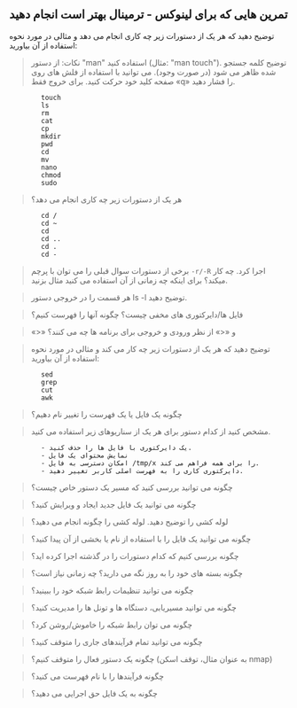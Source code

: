 ## تمرین هایی که برای لینوکس - ترمینال بهتر است انجام دهید


توضیح دهید که هر یک از دستورات زیر چه کاری انجام می دهد و مثالی در مورد نحوه استفاده از آن بیاورید:

 >نکات: از دستور "man" استفاده کنید (مثال: "man touch"). توضیح کلمه جستجو شده ظاهر می شود (در صورت وجود). می توانید با استفاده از فلش های روی صفحه کلید خود حرکت کنید. برای خروج فقط «q» را فشار دهید.
```
        touch
        ls
        rm
        cat
        cp
        mkdir
        pwd
        cd
        mv
        nano
        chmod
        sudo
```

 >هر یک از دستورات زیر چه کاری انجام می دهد؟ 
```
        cd /
        cd ~
        cd
        cd ..
        cd .
        cd -
```


 >برخی از دستورات سوال قبلی را می توان با پرچم `-r/-R` اجرا کرد. چه کار میکند؟ برای اینکه چه زمانی از آن استفاده می کنید مثال بزنید. 

 >هر قسمت را در خروجی دستور ls -l توضیح دهید. 

 >فایل ها/دایرکتوری های مخفی چیست؟ چگونه آنها را فهرست کنیم؟ 

 >«>» و «<» از نظر ورودی و خروجی برای برنامه ها چه می کنند؟ 

 >توضیح دهید که هر یک از دستورات زیر چه کار می کند و مثالی در مورد نحوه استفاده از آن بیاورید: 


```
        sed 
        grep 
        cut 
        awk 
```


 >چگونه یک فایل یا یک فهرست را تغییر نام دهیم؟ 

 >مشخص کنید از کدام دستور برای هر یک از سناریوهای زیر استفاده می کنید.


```
        - یک دایرکتوری با فایل ها را حذف کنید. 
        - نمایش محتوای یک فایل
        - امکان دسترسی به فایل /tmp/x را برای همه فراهم می کند. 
        - دایرکتوری کاری را به فهرست اصلی کاربر تغییر دهید. 
```


 >چگونه می توانید بررسی کنید که مسیر یک دستور خاص چیست؟ 

 >چگونه می توانید یک فایل جدید ایجاد و ویرایش کنید؟ 

 >لوله کشی را توضیح دهید. لوله کشی را چگونه انجام می دهید؟ 

 >چگونه می توانید یک فایل را با استفاده از نام یا بخشی از آن پیدا کنید؟ 

 >چگونه بررسی کنیم که کدام دستورات را در گذشته اجرا کرده اید؟ 

 >چگونه بسته های خود را به روز نگه می دارید؟ چه زمانی نیاز است؟ 

 >چگونه می توانید تنظیمات رابط شبکه خود را ببینید؟ 

 >چگونه می توانید مسیریابی، دستگاه ها و تونل ها را مدیریت کنید؟ 

 >چگونه می توان رابط شبکه را خاموش/روشن کرد؟ 

 >چگونه می توانید تمام فرآیندهای جاری را متوقف کنید؟

 >چگونه یک دستور فعال را متوقف کنیم؟ (به عنوان مثال، توقف اسکن nmap) 

 >چگونه فرآیندها را با نام فهرست می کنید؟ 

 >چگونه به یک فایل حق اجرایی می دهید؟

